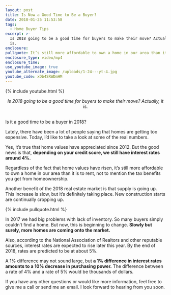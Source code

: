 ```yaml
---
layout: post
title: Is Now a Good Time to Be a Buyer?
date: 2018-01-25 11:53:58
tags:
  - Home Buyer Tips
excerpt: >-
  Is 2018 going to be a good time for buyers to make their move? Actually, it
  is.
enclosure:
pullquote: It’s still more affordable to own a home in our area than it is to rent.
enclosure_type: video/mp4
enclosure_time:
use_youtube_image: true
youtube_alternate_image: /uploads/1-24---yt-4.jpg
youtube_code: xDb4SRWDmHM
---
```



{% include youtube.html %}

<center><em>Is 2018 going to be a good time for buyers to make their move? Actually, it is.</em></center>

<center>&nbsp;</center>

Is it a good time to be a buyer in 2018?

Lately, there have been a lot of people saying that homes are getting too expensive. Today, I’d like to take a look at some of the real numbers.

Yes, it’s true that home values have appreciated since 2012. But the good news is that, **depending on your credit score, we still have interest rates around 4%.**

Regardless of the fact that home values have risen, it’s still more affordable to own a home in our area than it is to rent, not to mention the tax benefits you get from homeownership.

Another benefit of the 2018 real estate market is that supply is going up. This increase is slow, but it’s definitely taking place. New construction starts are continually cropping up.

{% include pullquote.html %}

In 2017 we had big problems with lack of inventory. So many buyers simply couldn’t find a home. But now, this is beginning to change. **Slowly but surely, more homes are coming onto the market.**

Also, according to the National Association of Realtors and other reputable sources, interest rates are expected to rise later this year. By the end of 2018, rates are predicted to be at about 5%.

A 1% difference may not sound large, but **a 1% difference in interest rates amounts to a 10% decrease in purchasing power.** The difference between a rate of 4% and a rate of 5% would be thousands of dollars.

If you have any other questions or would like more information, feel free to give me a call or send me an email. I look forward to hearing from you soon.